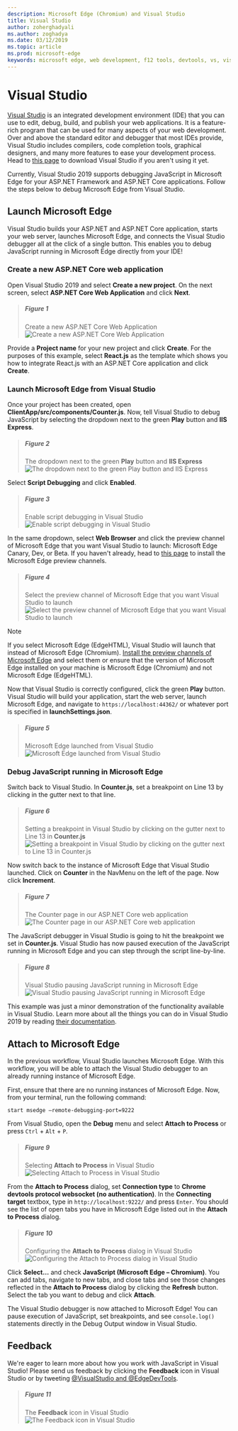 ```yaml
---
description: Microsoft Edge (Chromium) and Visual Studio
title: Visual Studio
author: zoherghadyali
ms.author: zoghadya
ms.date: 03/12/2019
ms.topic: article
ms.prod: microsoft-edge
keywords: microsoft edge, web development, f12 tools, devtools, vs, visual studio, debugger
---
```


# Visual Studio

[Visual Studio](https://visualstudio.microsoft.com/vs/) is an integrated development environment (IDE) that you can use to edit, debug, build, and publish your web applications. It is a feature-rich program that can be used for many aspects of your web development. Over and above the standard editor and debugger that most IDEs provide, Visual Studio includes compilers, code completion tools, graphical designers, and many more features to ease your development process. Head to [this page](https://visualstudio.microsoft.com/downloads/) to download Visual Studio if you aren't using it yet.

Currently, Visual Studio 2019 supports debugging JavaScript in Microsoft Edge for your ASP\.NET Framework and ASP\.NET Core applications. Follow the steps below to debug Microsoft Edge from Visual Studio.

## Launch Microsoft Edge
Visual Studio builds your ASP\.NET and ASP\.NET Core application, starts your web server, launches Microsoft Edge, and connects the Visual Studio debugger all at the click of a single button. This enables you to debug JavaScript running in Microsoft Edge directly from your IDE!

### Create a new ASP.NET Core web application

Open Visual Studio 2019 and select **Create a new project**. On the next screen, select **ASP\.NET Core Web Application** and click **Next**.

> ##### Figure 1  
> Create a new ASP.NET Core Web Application 
> ![Create a new ASP.NET Core Web Application](./media/create-new-project.png)  

Provide a **Project name** for your new project and click **Create**. For the purposes of this example, select **React.js** as the template which shows you how to integrate React.js with an ASP.NET Core application and click **Create**.

### Launch Microsoft Edge from Visual Studio

Once your project has been created, open **ClientApp/src/components/Counter.js**. Now, tell Visual Studio to debug JavaScript by selecting the dropdown next to the green **Play** button and **IIS Express**. 

> ##### Figure 2  
> The dropdown next to the green **Play** button and **IIS Express**
> ![The dropdown next to the green Play button and IIS Express](./media/vs-dropdown.png)  

Select **Script Debugging** and click **Enabled**.

> ##### Figure 3  
> Enable script debugging in Visual Studio
> ![Enable script debugging in Visual Studio](./media/enable-script-debugging.png)  

In the same dropdown, select **Web Browser** and click the preview channel of Microsoft Edge that you want Visual Studio to launch: Microsoft Edge Canary, Dev, or Beta. If you haven't already, head to [this page](https://www.microsoftedgeinsider.com/download) to install the Microsoft Edge preview channels.

> ##### Figure 4  
> Select the preview channel of Microsoft Edge that you want Visual Studio to launch
> ![Select the preview channel of Microsoft Edge that you want Visual Studio to launch](./media/set-web-browser.png)  

> [!NOTE]
> If you select Microsoft Edge (EdgeHTML), Visual Studio will launch that instead of Microsoft Edge (Chromium). [Install the preview channels of Microsoft Edge](https://www.microsoftedgeinsider.com/download) and select them or ensure that the version of Microsoft Edge installed on your machine is Microsoft Edge (Chromium) and not Microsoft Edge (EdgeHTML).

Now that Visual Studio is correctly configured, click the green **Play** button. Visual Studio will build your application, start the web server, launch Microsoft Edge, and navigate to `https://localhost:44362/` or whatever port is specified in **launchSettings.json**.

> ##### Figure 5  
> Microsoft Edge launched from Visual Studio
> ![Microsoft Edge launched from Visual Studio](./media/edge-launch.png)  

### Debug JavaScript running in Microsoft Edge

Switch back to Visual Studio. In **Counter.js**, set a breakpoint on Line 13 by clicking in the gutter next to that line.

> ##### Figure 6
> Setting a breakpoint in Visual Studio by clicking on the gutter next to Line 13 in **Counter.js**
> ![Setting a breakpoint in Visual Studio by clicking on the gutter next to Line 13 in Counter.js](./media/set-breakpoint.png)  

Now switch back to the instance of Microsoft Edge that Visual Studio launched. Click on **Counter** in the NavMenu on the left of the page. Now click **Increment**.

> ##### Figure 7
> The Counter page in our ASP.NET Core web application
> ![The Counter page in our ASP.NET Core web application](./media/edge-counter.png)  

The JavaScript debugger in Visual Studio is going to hit the breakpoint we set in **Counter.js**. Visual Studio has now paused execution of the JavaScript running in Microsoft Edge and you can step through the script line-by-line.

> ##### Figure 8
> Visual Studio pausing JavaScript running in Microsoft Edge
> ![Visual Studio pausing JavaScript running in Microsoft Edge](./media/hit-breakpoint.png)  

This example was just a minor demonstration of the functionality available in Visual Studio. Learn more about all the things you can do in Visual Studio 2019 by reading [their documentation](/visualstudio/windows/?view=vs-2019).

## Attach to Microsoft Edge
In the previous workflow, Visual Studio launches Microsoft Edge. With this workflow, you will be able to attach the Visual Studio debugger to an already running instance of Microsoft Edge. 

First, ensure that there are no running instances of Microsoft Edge. Now, from your terminal, run the following command:

```console
start msedge –remote-debugging-port=9222
```

From Visual Studio, open the **Debug** menu and select **Attach to Process** or press `Ctrl` + `Alt` + `P`.

> ##### Figure 9
> Selecting **Attach to Process** in Visual Studio
> ![Selecting **Attach to Process** in Visual Studio](./media/attach-to-process.png)  

From the **Attach to Process** dialog, set **Connection type** to **Chrome devtools protocol websocket (no authentication)**. In the **Connecting target** textbox, type in `http://localhost:9222/` and press `Enter`. You should see the list of open tabs you have in Microsoft Edge listed out in the **Attach to Process** dialog.

> ##### Figure 10
> Configuring the **Attach to Process** dialog in Visual Studio
> ![Configuring the Attach to Process dialog in Visual Studio](./media/attach-to-process-dialog.png)  

Click **Select…** and check **JavaScript (Microsoft Edge – Chromium)**. You can add tabs, navigate to new tabs, and close tabs and see those changes reflected in the **Attach to Process** dialog by clicking the **Refresh** button. Select the tab you want to debug and click **Attach**.

The Visual Studio debugger is now attached to Microsoft Edge! You can pause execution of JavaScript, set breakpoints, and see `console.log()` statements directly in the Debug Output window in Visual Studio.

## Feedback
We're eager to learn more about how you work with JavaScript in Visual Studio! Please send us feedback by clicking the **Feedback** icon in Visual Studio or by tweeting [@VisualStudio and @EdgeDevTools](https://twitter.com/intent/tweet?text=@VisualStudio+@EdgeDevTools).

> ##### Figure 11
> The **Feedback** icon in Visual Studio
> ![The Feedback icon in Visual Studio](./media/feedback-icon.png)  
